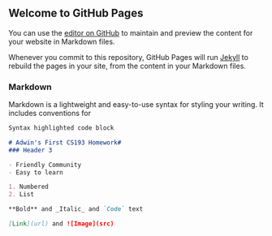 ## Welcome to GitHub Pages

You can use the [editor on GitHub](https://github.com/kalutes/CS193_Fall18_Lab1/edit/master/index.md) to maintain and preview the content for your website in Markdown files.

Whenever you commit to this repository, GitHub Pages will run [Jekyll](https://jekyllrb.com/) to rebuild the pages in your site, from the content in your Markdown files.

### Markdown

Markdown is a lightweight and easy-to-use syntax for styling your writing. It includes conventions for

```markdown
Syntax highlighted code block

# Adwin's First CS193 Homework#
### Header 3

- Friendly Community
- Easy to learn

1. Numbered
2. List

**Bold** and _Italic_ and `Code` text

[Link](url) and ![Image](src)

